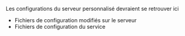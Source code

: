 Les configurations du serveur personnalisé devraient se retrouver ici
- Fichiers de configuration modifiés sur le serveur
- Fichiers de configuration du service
